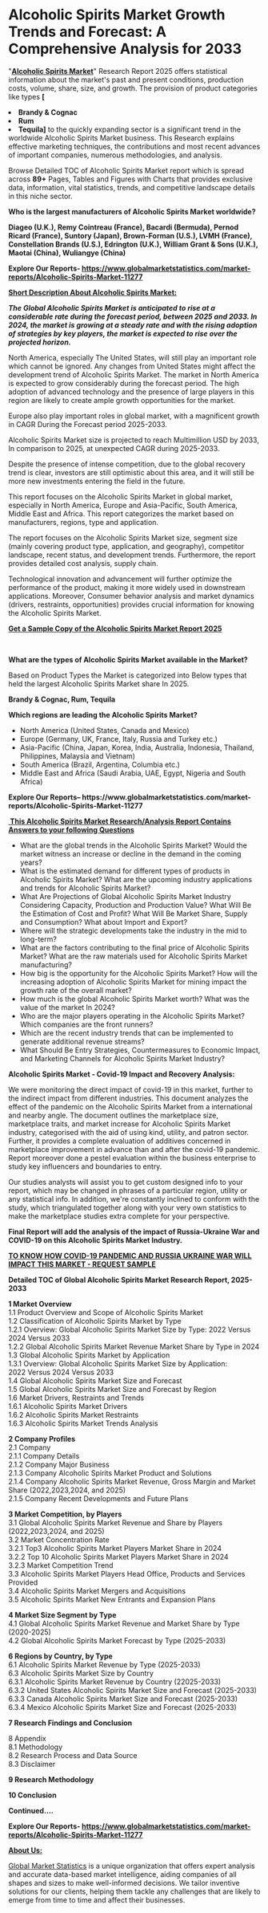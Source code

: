 <H1>Alcoholic Spirits Market Growth Trends and Forecast: A Comprehensive Analysis for 2033</H1><p>"<strong><a href="https://www.globalmarketstatistics.com/market-reports/Alcoholic-Spirits-Market-11277">Alcoholic Spirits Market</a></strong>" Research Report 2025 offers statistical information about the market's past and present conditions, production costs, volume, share, size, and growth. The provision of product categories like types&nbsp;<strong>[<li>Brandy & Cognac<li>Rum<li>Tequila]</strong>&nbsp;to the quickly expanding sector is a significant trend in the worldwide Alcoholic Spirits Market business. This Research explains effective marketing techniques, the contributions and most recent advances of important companies, numerous methodologies, and analysis.</p><p>Browse Detailed TOC of Alcoholic Spirits Market report which is spread across&nbsp;<strong>89+</strong>&nbsp;Pages, Tables and Figures with Charts that provides exclusive data, information, vital statistics, trends, and competitive landscape details in this niche sector.</p><p><strong>Who is the largest manufacturers of Alcoholic Spirits Market worldwide?</strong></p><p><strong>Diageo (U.K.), Remy Cointreau (France), Bacardi (Bermuda), Pernod Ricard (France), Suntory (Japan), Brown-Forman (U.S.), LVMH (France), Constellation Brands (U.S.), Edrington (U.K.), William Grant & Sons (U.K.), Maotai (China), Wuliangye (China)</strong></p><p><strong>Explore Our Reports-&nbsp;<a href="https://www.globalmarketstatistics.com/market-reports/Alcoholic-Spirits-Market-11277">https://www.globalmarketstatistics.com/market-reports/Alcoholic-Spirits-Market-11277</a></strong></p><p><strong><u>Short Description About Alcoholic Spirits Market:</u></strong></p><p><strong><em>The Global Alcoholic Spirits Market is anticipated to rise at a considerable rate during the forecast period, between 2025 and 2033. In 2024, the market is growing at a steady rate and with the rising adoption of strategies by key players, the market is expected to rise over the projected horizon.</em></strong></p><p>North America, especially The United States, will still play an important role which cannot be ignored. Any changes from United States might affect the development trend of Alcoholic Spirits Market. The market in North America is expected to grow considerably during the forecast period. The high adoption of advanced technology and the presence of large players in this region are likely to create ample growth opportunities for the market.</p><p>Europe also play important roles in global market, with a magnificent growth in CAGR During the Forecast period 2025-2033.</p><p>Alcoholic Spirits Market size is projected to reach Multimillion USD by 2033, In comparison to 2025, at unexpected CAGR during 2025-2033.</p><p>Despite the presence of intense competition, due to the global recovery trend is clear, investors are still optimistic about this area, and it will still be more new investments entering the field in the future.</p><p>This report focuses on the Alcoholic Spirits Market in global market, especially in North America, Europe and Asia-Pacific, South America, Middle East and Africa. This report categorizes the market based on manufacturers, regions, type and application.</p><p>The report focuses on the Alcoholic Spirits Market size, segment size (mainly covering product type, application, and geography), competitor landscape, recent status, and development trends. Furthermore, the report provides detailed cost analysis, supply chain.</p><p>Technological innovation and advancement will further optimize the performance of the product, making it more widely used in downstream applications. Moreover, Consumer behavior analysis and market dynamics (drivers, restraints, opportunities) provides crucial information for knowing the Alcoholic Spirits Market.</p><p><strong><u>Get a Sample Copy of the Alcoholic Spirits Market Report 2025</u></strong></p><p>&nbsp;</p><p><strong>What are the types of Alcoholic Spirits Market available in the Market?</strong></p><p>Based on Product Types the Market is categorized into Below types that held the largest Alcoholic Spirits Market share In 2025.</p><p><strong>Brandy & Cognac, Rum, Tequila</strong></p><p><strong>Which regions are leading the Alcoholic Spirits Market?</strong></p><ul><li>North America (United States, Canada and Mexico)</li><li>Europe (Germany, UK, France, Italy, Russia and Turkey etc.)</li><li>Asia-Pacific (China, Japan, Korea, India, Australia, Indonesia, Thailand, Philippines, Malaysia and Vietnam)</li><li>South America (Brazil, Argentina, Columbia etc.)</li><li>Middle East and Africa (Saudi Arabia, UAE, Egypt, Nigeria and South Africa)</li></ul><p><strong>Explore Our Reports&ndash;&nbsp;https://www.globalmarketstatistics.com/market-reports/Alcoholic-Spirits-Market-11277</strong></p><p><strong><u>&nbsp;This Alcoholic Spirits Market Research/Analysis Report Contains Answers to your following Questions</u></strong></p><ul><li>What are the global trends in the Alcoholic Spirits Market? Would the market witness an increase or decline in the demand in the coming years?</li><li>What is the estimated demand for different types of products in Alcoholic Spirits Market? What are the upcoming industry applications and trends for Alcoholic Spirits Market?</li><li>What Are Projections of Global Alcoholic Spirits Market Industry Considering Capacity, Production and Production Value? What Will Be the Estimation of Cost and Profit? What Will Be Market Share, Supply and Consumption? What about Import and Export?</li><li>Where will the strategic developments take the industry in the mid to long-term?</li><li>What are the factors contributing to the final price of Alcoholic Spirits Market? What are the raw materials used for Alcoholic Spirits Market manufacturing?</li><li>How big is the opportunity for the Alcoholic Spirits Market? How will the increasing adoption of Alcoholic Spirits Market for mining impact the growth rate of the overall market?</li><li>How much is the global Alcoholic Spirits Market worth? What was the value of the market In 2024?</li><li>Who are the major players operating in the Alcoholic Spirits Market? Which companies are the front runners?</li><li>Which are the recent industry trends that can be implemented to generate additional revenue streams?</li><li>What Should Be Entry Strategies, Countermeasures to Economic Impact, and Marketing Channels for Alcoholic Spirits Market Industry?</li></ul><p><strong>Alcoholic Spirits Market - Covid-19 Impact and Recovery Analysis:</strong></p><p>We were monitoring the direct impact of covid-19 in this market, further to the indirect impact from different industries. This document analyzes the effect of the pandemic on the Alcoholic Spirits Market from a international and nearby angle. The document outlines the marketplace size, marketplace traits, and market increase for Alcoholic Spirits Market industry, categorised with the aid of using kind, utility, and patron sector. Further, it provides a complete evaluation of additives concerned in marketplace improvement in advance than and after the covid-19 pandemic. Report moreover done a pestel evaluation within the business enterprise to study key influencers and boundaries to entry.</p><p>Our studies analysts will assist you to get custom designed info to your report, which may be changed in phrases of a particular region, utility or any statistical info. In addition, we're constantly inclined to conform with the study, which triangulated together along with your very own statistics to make the marketplace studies extra complete for your perspective.</p><p><strong>Final Report will add the analysis of the impact of Russia-Ukraine War and COVID-19 on this Alcoholic Spirits Market Industry.</strong></p><p><strong><u><a href="https://www.globalmarketstatistics.com/market-reports/Alcoholic-Spirits-Market-11277">TO KNOW HOW COVID-19 PANDEMIC AND RUSSIA UKRAINE WAR WILL IMPACT THIS MARKET - REQUEST SAMPLE</a></u></strong></p><p><strong>Detailed TOC of Global Alcoholic Spirits Market Research Report, 2025-2033</strong></p><p><strong>1 Market Overview</strong><br /> 1.1 Product Overview and Scope of Alcoholic Spirits Market<br /> 1.2 Classification of Alcoholic Spirits Market by Type<br /> 1.2.1 Overview: Global Alcoholic Spirits Market Size by Type: 2022&nbsp;Versus 2024 Versus 2033<br /> 1.2.2 Global Alcoholic Spirits Market Revenue Market Share by Type in 2024<br /> 1.3 Global Alcoholic Spirits Market by Application<br /> 1.3.1 Overview: Global Alcoholic Spirits Market Size by Application: 2022&nbsp;Versus 2024 Versus 2033<br /> 1.4 Global Alcoholic Spirits Market Size and Forecast<br /> 1.5 Global Alcoholic Spirits Market Size and Forecast by Region<br /> 1.6 Market Drivers, Restraints and Trends<br /> 1.6.1 Alcoholic Spirits Market Drivers<br /> 1.6.2 Alcoholic Spirits Market Restraints<br /> 1.6.3 Alcoholic Spirits Market Trends Analysis</p><p><strong>2 Company Profiles</strong><br /> 2.1 Company<br /> 2.1.1 Company Details<br /> 2.1.2 Company Major Business<br /> 2.1.3 Company Alcoholic Spirits Market Product and Solutions<br /> 2.1.4 Company Alcoholic Spirits Market Revenue, Gross Margin and Market Share (2022,2023,2024, and 2025)<br /> 2.1.5 Company Recent Developments and Future Plans</p><p><strong>3 Market Competition, by Players</strong><br /> 3.1 Global Alcoholic Spirits Market Revenue and Share by Players (2022,2023,2024, and 2025)<br /> 3.2 Market Concentration Rate<br /> 3.2.1 Top3 Alcoholic Spirits Market Players Market Share in 2024<br /> 3.2.2 Top 10 Alcoholic Spirits Market Players Market Share in 2024<br /> 3.2.3 Market Competition Trend<br /> 3.3 Alcoholic Spirits Market Players Head Office, Products and Services Provided<br /> 3.4 Alcoholic Spirits Market Mergers and Acquisitions<br /> 3.5 Alcoholic Spirits Market New Entrants and Expansion Plans</p><p><strong>4 Market Size Segment by Type</strong><br /> 4.1 Global Alcoholic Spirits Market Revenue and Market Share by Type (2020-2025)<br /> 4.2 Global Alcoholic Spirits Market Forecast by Type (2025-2033)</p><p><strong>6 Regions by Country, by Type</strong><br /> 6.1 Alcoholic Spirits Market Revenue by Type (2025-2033)<br /> 6.3 Alcoholic Spirits Market Size by Country<br /> 6.3.1 Alcoholic Spirits Market Revenue by Country (22025-2033)<br /> 6.3.2 United States Alcoholic Spirits Market Size and Forecast (2025-2033)<br /> 6.3.3 Canada Alcoholic Spirits Market Size and Forecast (2025-2033)<br /> 6.3.4 Mexico Alcoholic Spirits Market Size and Forecast (2025-2033)</p><p><strong>7 Research Findings and Conclusion</strong></p><p>8 Appendix<br /> 8.1 Methodology<br /> 8.2 Research Process and Data Source<br /> 8.3 Disclaimer</p><p><strong>9 Research Methodology</strong></p><p><strong>10 Conclusion</strong></p><p><strong>Continued&hellip;.</strong></p><p><strong>Explore Our Reports-&nbsp;<a href="https://www.globalmarketstatistics.com/market-reports/Alcoholic-Spirits-Market-11277">https://www.globalmarketstatistics.com/market-reports/Alcoholic-Spirits-Market-11277</a></strong></p><p><strong><u>About Us:</u></strong></p><p><a href="https://www.globalmarketstatistics.com/">Global Market Statistics</a> is a unique organization that offers expert analysis and accurate data-based market intelligence, aiding companies of all shapes and sizes to make well-informed decisions. We tailor inventive solutions for our clients, helping them tackle any challenges that are likely to emerge from time to time and affect their businesses.</p><p>&nbsp;</p>
